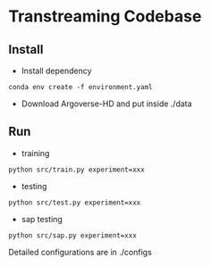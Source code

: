 # Transtreaming Codebase
## Install
- Install dependency
```shell
conda env create -f environment.yaml
```
- Download Argoverse-HD and put inside ./data

## Run
- training
```shell
python src/train.py experiment=xxx
```
- testing
```shell
python src/test.py experiment=xxx
```
- sap testing
```shell
python src/sap.py experiment=xxx
```

Detailed configurations are in ./configs
